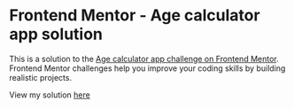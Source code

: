 # Frontend Mentor - Age calculator app solution

This is a solution to the [Age calculator app challenge on Frontend Mentor](https://www.frontendmentor.io/challenges/age-calculator-app-dF9DFFpj-Q). Frontend Mentor challenges help you improve your coding skills by building realistic projects.

View my solution [here](https://abbigailmerrill.github.io/projects/age-calculator-app-main/index.html)

